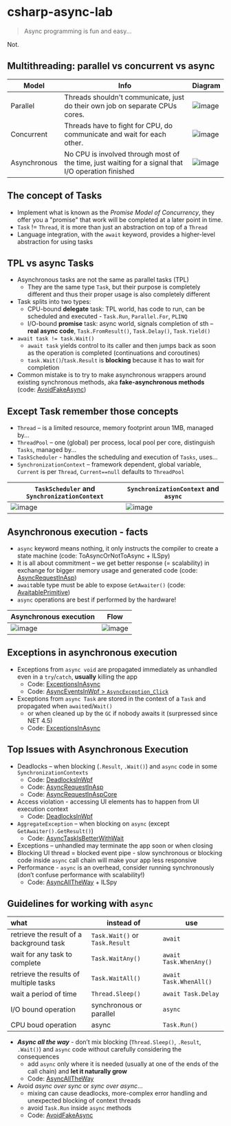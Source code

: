 # csharp-async-lab
> Async programming is fun and easy...

Not.

## Multithreading: parallel vs concurrent vs async

|Model|Info|Diagram|
|---|---|---|
|Parallel|Threads shouldn't communicate, just do their own job on separate CPUs cores.|![image](https://user-images.githubusercontent.com/3278804/121891024-46c41a00-cd1b-11eb-82e5-fe4a099315c2.png)|
|Concurrent|Threads have to fight for CPU, do communicate and wait for each other.|![image](https://user-images.githubusercontent.com/3278804/121891217-796e1280-cd1b-11eb-9dec-60d2118ac783.png)|
|Asynchronous|No CPU is involved through most of the time, just waiting for a signal that I/O operation finished|![image](https://user-images.githubusercontent.com/3278804/121891582-eda8b600-cd1b-11eb-86e6-f9cef4b5ff52.png)|

## The concept of Tasks
- Implement what is known as the *Promise Model of Concurrency*, they offer you a "promise" that work will be completed at a later point in time.
- `Task` != `Thread`, it is more than just an abstraction on top of a `Thread`
- Language integration, with the `await` keyword, provides a higher-level abstraction for using tasks

## TPL vs async Tasks
- Asynchronous tasks are not the same as parallel tasks (TPL)
  - They are the same type `Task`, but their purpose is completely different and thus their proper usage is also completely different
- Task splits into two types:
  - CPU-bound **delegate** task: TPL world, has code to run, can be scheduled and executed - `Task.Run`, `Parallel.For`, `PLINQ`
  - I/O-bound **promise** task: async world, signals completion of sth –  **real async code**, `Task.FromResult()`, `Task.Delay()`, `Task.Yield()`
- `await task != task.Wait()`
  - `await task` yields control to its caller and then jumps back as soon as the operation is completed (continuations and coroutines)
  - `task.Wait()`/`task.Result` is **blocking** because it has to wait for completion
- Common mistake is to try to make asynchronous wrappers around existing synchronous methods, aka **fake-asynchronous methods**
  (code: [AvoidFakeAsync](src/ToAsyncOrNotToAsync/AvoidFakeAsync.cs))
  
## Except Task remember those concepts
- `Thread` – is a limited resource, memory footprint aroun 1MB, managed by...
- `ThreadPool` – one (global) per process, local pool per core, distinguish `Tasks`,  managed by...
- `TaskScheduler` - handles the scheduling and execution of `Tasks`, uses...
- `SynchronizationContext` – framework dependent, global variable, `Current` is per `Thread`, `Current==null` defaults to `ThreadPool`

|`TaskScheduler` and `SynchronizationContext`|`SynchronizationContext` and `async`|
|--|--|
| ![image](https://user-images.githubusercontent.com/3278804/121893137-e97d9800-cd1d-11eb-9425-12bdf749e3bf.png) | ![image](https://user-images.githubusercontent.com/3278804/121893340-2184db00-cd1e-11eb-8e13-f05082daef91.png) |

## Asynchronous execution - facts
- `async` keyword means nothing, it only instructs the compiler to create a state machine (code: ToAsyncOrNotToAsync + ILSpy)
- It is all about commitment – we get better response (= scalability) in exchange for bigger memory usage and generated code (code: [AsyncRequestInAsp](src/AsyncRequestInAsp))
- `await`able type must be able to expose `GetAwaiter()` (code: [AvaitablePrimitive](src/ToAsyncOrNotToAsync/AvaitablePrimitive.cs))
- `async` operations are best if performed by the hardware!

| Asynchronous execution | Flow |
|--|--|
|![image](https://user-images.githubusercontent.com/3278804/121895554-a83ab780-cd20-11eb-8623-1066deb5bb0f.png)|![image](https://user-images.githubusercontent.com/3278804/121895571-abce3e80-cd20-11eb-9fa9-92e933202a88.png)|

## Exceptions in asynchronous execution
- Exceptions from `async void` are propagated immediately as unhandled even in a `try`/`catch`, **usually** killing the app
  - Code: [ExceptionsInAsync](src/ExceptionsInAsync)
  - Code: [AsyncEventsInWpf > `AsyncException_Click`](src/AsyncEventsInWpf/MainWindow.xaml.cs#L71)
- Exceptions from `async Task` are stored in the context of a `Task` and propagated when `await`ed/`Wait()` 
  - or when cleaned up by the `GC` if nobody awaits it (surpressed since NET 4.5)
  - Code: [ExceptionsInAsync](src/ExceptionsInAsync)

## Top Issues with Asynchronous Execution
- Deadlocks – when blocking (`.Result`, `.Wait()`) and `async` code in some `SynchronizationContexts`
  - Code: [DeadlocksInWpf](src/DeadlocksInWpf/MainWindow.xaml.cs)
  - Code: [AsyncRequestInAsp](src/AsyncRequestInAsp/Controllers/FunkyController.cs)
  - Code: [AsyncRequestInAspCore](src/AsyncRequestInAspCore/Controllers/FunkyController.cs)
- Access violation - accessing UI elements has to happen from UI execution context
  - Code: [DeadlocksInWpf](src/DeadlocksInWpf/MainWindow.xaml.cs)
- `AggregateException` – when blocking on `async` (except `GetAwaiter().GetResult()`)
  - Code: [AsyncTaskIsBetterWithWait](src/ExceptionsInAsync/AsyncTaskIsBetterWithWait.cs)
- Exceptions – unhandled may terminate the app soon or when closing
- Blocking UI thread = blocked event pipe - slow synchronous or blocking code inside `async` call chain will make your app less responsive
- Performance - `async` is an overhead, consider running synchronously (don’t confuse performance with scalability!)
  - Code: [AsyncAllTheWay](src/ToAsyncOrNotToAsync/AsyncAllTheWay.cs) + ILSpy

## Guidelines for working with `async`

| what  | instead of | use |
|:--|---|---|
| retrieve the result of a background task | `Task.Wait()` or `Task.Result` | `await` |
| wait for any task to complete | `Task.WaitAny()` | `await Task.WhenAny()` |
| retrieve the results of multiple tasks | `Task.WaitAll()` | `await Task.WhenAll()` |
| wait a period of time | `Thread.Sleep()` | `await Task.Delay` |
| I/O bound operation | synchronous or parallel | `async` |
| CPU boud operation | async | `Task.Run()` |

- ***Async all the way*** - don’t mix blocking (`Thread.Sleep()`, `.Result`, `.Wait()`) and `async` code without carefully considering the consequences
  - add `async` only where it is needed (usually at one of the ends of the call chain) and **let it naturally grow**
  - Code: [AsyncAllTheWay](src/ToAsyncOrNotToAsync/AsyncAllTheWay.cs)
- Avoid *async over sync* or *sync over async*...
  - mixing can cause deadlocks, more-complex error handling and unexpected blocking of context threads
  - avoid `Task.Run` inside `async` methods
  - Code: [AvoidFakeAsync](src/ToAsyncOrNotToAsync/AvoidFakeAsync.cs)
